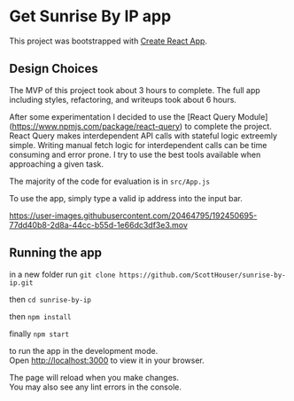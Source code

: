 # Get Sunrise By IP app

This project was bootstrapped with [Create React App](https://github.com/facebook/create-react-app).

## Design Choices

The MVP of this project took about 3 hours to complete. The full app including styles, refactoring, and writeups took about 6 hours.

After some experimentation I decided to use the [React Query Module] (https://www.npmjs.com/package/react-query) to complete the project. React Query makes interdependent API calls with stateful logic extreemly simple. Writing manual fetch logic for interdependent calls can be time consuming and error prone. I try to use the best tools available when approaching a given task.

The majority of the code for evaluation is in `src/App.js`

To use the app, simply type a valid ip address into the input bar.


https://user-images.githubusercontent.com/20464795/192450695-77dd40b8-2d8a-44cc-b55d-1e66dc3df3e3.mov



## Running the app

in a new folder run `git clone https://github.com/ScottHouser/sunrise-by-ip.git`

then `cd sunrise-by-ip`

then `npm install`

finally `npm start`

to run the app in the development mode.\
Open [http://localhost:3000](http://localhost:3000) to view it in your browser.

The page will reload when you make changes.\
You may also see any lint errors in the console.

